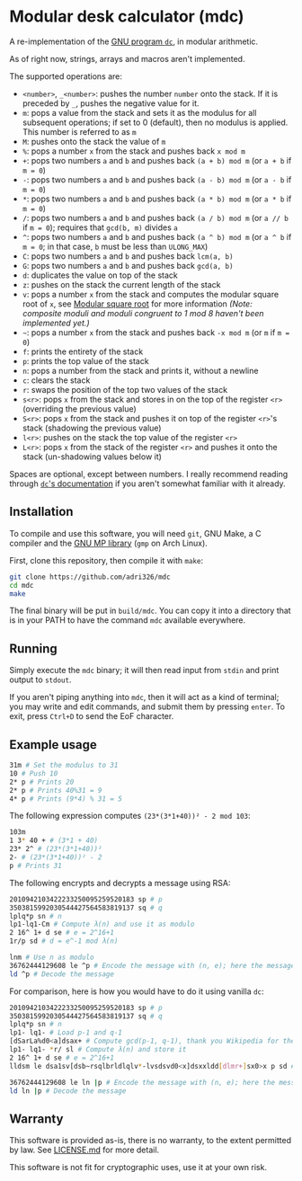 # Modular desk calculator (mdc)

A re-implementation of the [GNU program `dc`](https://linux.die.net/man/1/dc), in modular arithmetic.

As of right now, strings, arrays and macros aren't implemented.

The supported operations are:

- `<number>`, `_<number>`: pushes the number `number` onto the stack. If it is preceded by `_`, pushes the negative value for it.
- `m`: pops a value from the stack and sets it as the modulus for all subsequent operations; if set to 0 (default), then no modulus is applied. This number is referred to as `m`
- `M`: pushes onto the stack the value of `m`
- `%`: pops a number `x` from the stack and pushes back `x mod m`
- `+`: pops two numbers `a` and `b` and pushes back `(a + b) mod m` (or `a + b` if `m = 0`)
- `-`: pops two numbers `a` and `b` and pushes back `(a - b) mod m` (or `a - b` if `m = 0`)
- `*`: pops two numbers `a` and `b` and pushes back `(a * b) mod m` (or `a * b` if `m = 0`)
- `/`: pops two numbers `a` and `b` and pushes back `(a / b) mod m` (or `a // b` if `m = 0`); requires that `gcd(b, m)` divides `a`
- `^`: pops two numbers `a` and `b` and pushes back `(a ^ b) mod m` (or `a ^ b` if `m = 0`; in that case, `b` must be less than `ULONG_MAX`)
- `C`: pops two numbers `a` and `b` and pushes back `lcm(a, b)`
- `G`: pops two numbers `a` and `b` and pushes back `gcd(a, b)`
- `d`: duplicates the value on top of the stack
- `z`: pushes on the stack the current length of the stack
- `v`: pops a number `x` from the stack and computes the modular square root of `x`, see [Modular square root](https://www.rieselprime.de/ziki/Modular_square_root) for more information *(Note: composite moduli and moduli congruent to 1 mod 8 haven't been implemented yet.)*
- `~`: pops a number `x` from the stack and pushes back `-x mod m` (or `m` if `m = 0`)
- `f`: prints the entirety of the stack
- `p`: prints the top value of the stack
- `n`: pops a number from the stack and prints it, without a newline
- `c`: clears the stack
- `r`: swaps the position of the top two values of the stack
- `s<r>`: pops `x` from the stack and stores in on the top of the register `<r>` (overriding the previous value)
- `S<r>`: pops `x` from the stack and pushes it on top of the register `<r>`'s stack (shadowing the previous value)
- `l<r>`: pushes on the stack the top value of the register `<r>`
- `L<r>`: pops `x` from the stack of the register `<r>` and pushes it onto the stack (un-shadowing values below it)

Spaces are optional, except between numbers.
I really recommend reading through [`dc`'s documentation](https://linux.die.net/man/1/dc) if you aren't somewhat familiar with it already.

## Installation

To compile and use this software, you will need `git`, GNU Make, a C compiler and the [GNU MP library](https://gmplib.org/manual/index) (`gmp` on Arch Linux).

First, clone this repository, then compile it with `make`:

```sh
git clone https://github.com/adri326/mdc
cd mdc
make
```

The final binary will be put in `build/mdc`.
You can copy it into a directory that is in your PATH to have the command `mdc` available everywhere.

## Running

Simply execute the `mdc` binary; it will then read input from `stdin` and print output to `stdout`.

If you aren't piping anything into `mdc`, then it will act as a kind of terminal; you may write and edit commands, and submit them by pressing `enter`.
To exit, press `Ctrl+D` to send the EoF character.

## Example usage

```sh
31m # Set the modulus to 31
10 # Push 10
2* p # Prints 20
2* p # Prints 40%31 = 9
4* p # Prints (9*4) % 31 = 5
```

The following expression computes `(23*(3*1+40))² - 2 mod 103`:

```sh
103m
1 3* 40 + # (3*1 + 40)
23* 2^ # (23*(3*1+40))²
2- # (23*(3*1+40))² - 2
p # Prints 31
```

The following encrypts and decrypts a message using RSA:

```sh
2010942103422233250095259520183 sp # p
3503815992030544427564583819137 sq # q
lplq*p sn # n
lp1-lq1-Cm # Compute λ(n) and use it as modulo
2 16^ 1+ d se # e = 2^16+1
1r/p sd # d = e^-1 mod λ(n)

lnm # Use n as modulo
36762444129608 le ^p # Encode the message with (n, e); here the message is the decimal version of "Hello!"
ld ^p # Decode the message
```

For comparison, here is how you would have to do it using vanilla `dc`:

```sh
2010942103422233250095259520183 sp # p
3503815992030544427564583819137 sq # q
lplq*p sn # n
lp1- lq1- # Load p-1 and q-1
[dSarLa%d0<a]dsax+ # Compute gcd(p-1, q-1), thank you Wikipedia for the expression
lp1- lq1- *r/ sl # Compute λ(n) and store it
2 16^ 1+ d se # e = 2^16+1
lldsm le dsa1sv[dsb~rsqlbrldlqlv*-lvsdsvd0<x]dsxxldd[dlmr+]sx0>x p sd # Computes d = e^-1 mod λ(n), thanks Rosetta stone for this expression

36762444129608 le ln |p # Encode the message with (n, e); here the message is the decimal version of "Hello!"
ld ln |p # Decode the message
```

## Warranty

This software is provided as-is, there is no warranty, to the extent permitted by law.
See [LICENSE.md](./LICENSE.md) for more detail.

This software is not fit for cryptographic uses, use it at your own risk.
